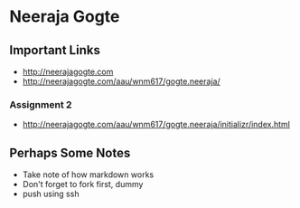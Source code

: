 # Neeraja Gogte

## Important Links

- http://neerajagogte.com
- http://neerajagogte.com/aau/wnm617/gogte.neeraja/


### Assignment 2
- http://neerajagogte.com/aau/wnm617/gogte.neeraja/initializr/index.html

## Perhaps Some Notes

- Take note of how markdown works
- Don't forget to fork first, dummy
- push using ssh
